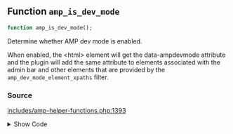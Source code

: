 ## Function `amp_is_dev_mode`

```php
function amp_is_dev_mode();
```

Determine whether AMP dev mode is enabled.

When enabled, the &lt;html&gt; element will get the data-ampdevmode attribute and the plugin will add the same attribute to elements associated with the admin bar and other elements that are provided by the `amp_dev_mode_element_xpaths` filter.

### Source

[includes/amp-helper-functions.php:1393](TODO)

<details>
<summary>Show Code</summary>
```php
<php ?>```
</details>
